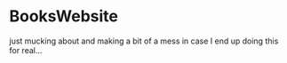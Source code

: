 # BooksWebsite

just mucking about and making a bit of a mess in case I end up doing this for real...